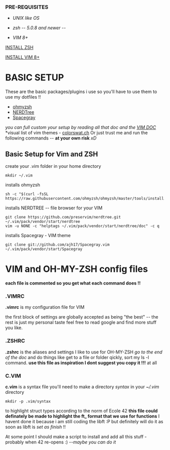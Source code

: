 
### PRE-REQUISITES

- *UNIX like OS*

- *zsh -- 5.0.8 and newer --* 

- *VIM 8+*

[INSTALL ZSH](https://github.com/ohmyzsh/ohmyzsh/wiki/Installing-ZSH)

[INSTALL VIM 8+](https://www.vim.org/download.php#unix)

# BASIC SETUP

These are the basic packages/plugins i use so you'll have to use them to use my dotfiles !!
- [ohmyzsh](https://github.com/ohmyzsh/ohmyzsh)
- [NERDTree](https://github.com/preservim/nerdtree)
- [Spacegray](https://github.com/ajh17/Spacegray.vim)

*you can full custom your setup by reading all that doc and the [VIM DOC](https://www.vim.org/docs.php)*
*visual list of vim themes - [colorswat.ch](https://colorswat.ch/vim/list?cat=all)
Or just trust me and run the following commands  -- **at your own risk** *xD* 

## Basic Setup for Vim and ZSH
create your .vim folder in your home directory
```
mkdir ~/.vim
```
installs ohmyzsh
```
sh -c "$(curl -fsSL https://raw.githubusercontent.com/ohmyzsh/ohmyzsh/master/tools/install.sh)"
```
installs NERDTREE -- file browser for your VIM
```
git clone https://github.com/preservim/nerdtree.git ~/.vim/pack/vendor/start/nerdtree
vim -u NONE -c "helptags ~/.vim/pack/vendor/start/nerdtree/doc" -c q
```
installs Spacegray - VIM theme
```
git clone git://github.com/ajh17/Spacegray.vim ~/.vim/pack/vendor/start/Spacegray
```
# VIM and OH-MY-ZSH config files

**each file is commented so you get what each command does !!**

### .VIMRC

**.vimrc** is my configuration file for VIM

the first block of settings are globally accepted as being "the best" -- the rest is just my personal taste
feel free to read google and find more stuff you like.

### .ZSHRC

**.zshrc** is the aliases and settings I like to use for OH-MY-ZSH *go to the end of the doc* and do things like get to a file or folder qickly, sort my ls -l command. **use this file as inspiration I dont suggest you copy it !!!** at all
### C.VIM

**c.vim** is a syntax file
you'll need to make a directory *syntax* in your *~/.vim* directory
```
mkdir -p .vim/syntax
```
to highlight struct types according to the norm of Ecole 42 **this file could definately be made to highlight the ft_ format that we use for functions** I havent done it because i am still coding the libft :P but definitely will do it as soon as libft is *set as finish* !! 

At some point I should make a script to install and add all this stuff - probably when 42 re-opens :) --*maybe you can do it*
